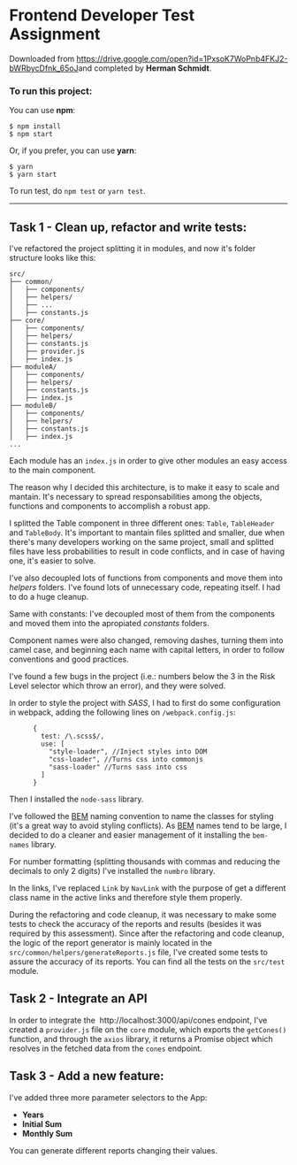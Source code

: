 # Frontend Developer Test Assignment

Downloaded from https://drive.google.com/open?id=1PxsoK7WoPnb4FKJ2-bWRbycDfnk_65oJ​ and completed by **Herman Schmidt**.

### To run this project:

You can use **npm**:

```
$ npm install
$ npm start
```

Or, if you prefer, you can use **yarn**:

```
$ yarn
$ yarn start
```

To run test, do `npm test` or `yarn test`.

---

## Task 1 - Clean up, refactor and write tests:

I've refactored the project splitting it in modules, and now it's folder structure looks like this:

```
src/
├── common/
│   ├── components/
│   ├── helpers/
│   ├── ...
│   ├── constants.js
├── core/
│   ├── components/
│   ├── helpers/
│   ├── constants.js
│   ├── provider.js
│   ├── index.js
├── moduleA/
│   ├── components/
│   ├── helpers/
│   ├── constants.js
│   ├── index.js
├── moduleB/
│   ├── components/
│   ├── helpers/
│   ├── constants.js
│   ├── index.js
...
```

Each module has an `index.js` in order to give other modules an easy access to the main component.

The reason why I decided this architecture, is to make it easy to scale and mantain. It's necessary to spread responsabilities among the objects, functions and components to accomplish a robust app.

I splitted the Table component in three different ones: `Table`, `TableHeader` and `TableBody`. It's important to mantain files splitted and smaller, due when there's many developers working on the same project, small and splitted files have less probabilities to result in code conflicts, and in case of having one, it's easier to solve.

I've also decoupled lots of functions from components and move them into _helpers_ folders. I've found lots of unnecessary code, repeating itself. I had to do a huge cleanup.

Same with constants: I've decoupled most of them from the components and moved them into the apropiated _constants_ folders.

Component names were also changed, removing dashes, turning them into camel case, and beginning each name with capital letters, in order to follow conventions and good practices.

I've found a few bugs in the project (i.e.: numbers below the 3 in the Risk Level selector which throw an error), and they were solved.

In order to style the project with _SASS_, I had to first do some configuration in webpack, adding the following lines on `/webpack.config.js`:

```
      {
        test: /\.scss$/,
        use: [
          "style-loader", //Inject styles into DOM
          "css-loader", //Turns css into commonjs
          "sass-loader" //Turns sass into css
        ]
      }
```

Then I installed the `node-sass` library.

I've followed the [BEM](https://getbem.com/naming/) naming convention to name the classes for styling (it's a great way to avoid styling conflicts). As [BEM](https://getbem.com/naming/) names tend to be large, I decided to do a cleaner and easier management of it installing the `bem-names` library.

For number formatting (splitting thousands with commas and reducing the decimals to only 2 digits) I've installed the `numbro` library.

In the links, I've replaced `Link` by `NavLink` with the purpose of get a different class name in the active links and therefore style them properly.

During the refactoring and code cleanup, it was necessary to make some tests to check the accuracy of the reports and results (besides it was required by this assessment). Since after the refactoring and code cleanup, the logic of the report generator is mainly located in the `src/common/helpers/generateReports.js` file, I've created some tests to assure the accuracy of its reports. You can find all the tests on the `src/test` module.

## Task 2 - Integrate an API

In order to integrate the ​ http://localhost:3000/api/cones​ endpoint, I've created a `provider.js` file on the `core` module, which exports the `getCones()` function, and through the `axios` library, it returns a Promise object which resolves in the fetched data from the `cones` endpoint.

## Task 3 - Add a new feature:

I've added three more parameter selectors to the App:

- **Years**
- **Initial Sum**
- **Monthly Sum**

You can generate different reports changing their values.

